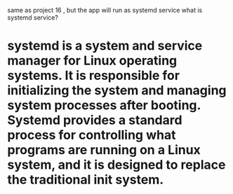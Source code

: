 same as project 16 , but the app will run as systemd service 
what is systemd service?
# systemd is a system and service manager for Linux operating systems. It is responsible for initializing the system and managing system processes after booting. Systemd provides a standard process for controlling what programs are running on a Linux system, and it is designed to replace the traditional init system.

